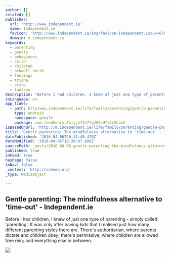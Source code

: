 ```yaml
---
author: []
related: []
publisher:
  url: 'http://www.independent.ie'
  name: Independent.ie
  favicon: 'http://www.independent.ie/img/favicon-independent.ico?v=07005'
  domain: m.independent.ie
keywords:
  - parenting
  - gentle
  - behaviours
  - child
  - children
  - ockwell-smith
  - feelings
  - triona
  - style
  - tantrum
description: "Before I had children, I knew of just one type of parenting - simply called 'parenting'. It was only after having kids that I realised just how many different parenting styles there are. There's authoritarian, where parents dictate and children obey; there's permissive, where children are allowed free rein; and everything else in between."
inLanguage: en
app_links:
  - path: http/www.independent.ie/life/family/parenting/gentle-parenting-the-mindfulness-alternative-to-timeout-34596828.html
    type: android
    namespace: google
    package: com.feedhenry.fhjjjn7In7fqJG2LHTv3LVLanX
isBasedOnUrl: 'http://m.independent.ie/life/family/parenting/gentle-parenting-the-mindfulness-alternative-to-timeout-34596828.html'
title: "Gentle parenting: The mindfulness alternative to 'time-out' - Independent.ie"
datePublished: '2016-04-06T20:11:48.470Z'
dateModified: '2016-04-06T18:20:47.600Z'
sourcePath: _posts/2016-04-06-gentle-parenting-the-mindfulness-alternative-to-time-out.md
published: true
inFeed: true
hasPage: false
inNav: false
_context: 'http://schema.org'
_type: MediaObject

---
```

<article style=""><h1>Gentle parenting: The mindfulness alternative to 'time-out' - Independent.ie</h1><p>Before I had children, I knew of just one type of parenting - simply called 'parenting'. It was only after having kids that I realised just how many different parenting styles there are. There's authoritarian, where parents dictate and children obey; there's permissive, where children are allowed free rein; and everything else in between.</p><img src="http://www.independent.ie/life/family/mothers-babies/article34596827.ece/ALTERNATES/h342/2016-04-06_lif_17863379_I1.JPG" /></article>